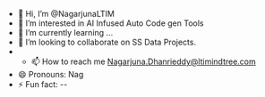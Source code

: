 - 👋 Hi, I’m @NagarjunaLTIM
- 👀 I’m interested in AI Infused Auto Code gen Tools
- 🌱 I’m currently learning ...
- 💞️ I’m looking to collaborate on SS Data Projects.
- - 📫 How to reach me Nagarjuna.Dhanrieddy@ltimindtree.com
- 😄 Pronouns: Nag
- ⚡ Fun fact: --

<!---
NagarjunaLTIM/NagarjunaLTIM is a ✨ special ✨ repository because its `README.md` (this file) appears on your GitHub profile.
You can click the Preview link to take a look at your changes.
--->
